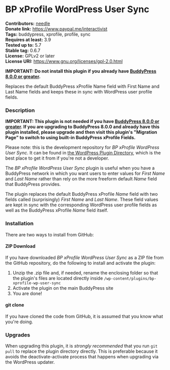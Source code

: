 BP xProfile WordPress User Sync
===============================

**Contributors:** [needle](https://profiles.wordpress.org/needle/)<br/>
**Donate link:** https://www.paypal.me/interactivist<br/>
**Tags:** buddypress, xprofile, profile, sync<br/>
**Requires at least:** 3.9<br/>
**Tested up to:** 5.7<br/>
**Stable tag:** 0.6.7<br/>
**License:** GPLv2 or later<br/>
**License URI:** https://www.gnu.org/licenses/gpl-2.0.html

**IMPORTANT: Do not install this plugin if you already have [BuddyPress 8.0.0 or greater](https://bpdevel.wordpress.com/2021/03/24/wordpress-xprofile-field-types/).**

Replaces the default BuddyPress xProfile Name field with First Name and Last Name fields and keeps these in sync with WordPress user profile fields.

### Description

**IMPORTANT: This plugin is not needed if you have [BuddyPress 8.0.0 or greater](https://bpdevel.wordpress.com/2021/03/24/wordpress-xprofile-field-types/). If you are upgrading to BuddyPress 8.0.0 and already have this plugin installed, please upgrade and then visit this plugin's "Migration Page" to switch to using built-in BuddyPress xProfile Fields.**

Please note: this is the development repository for *BP xProfile WordPress User Sync*. It can be found in [the WordPress Plugin Directory](https://wordpress.org/plugins/bp-xprofile-wp-user-sync/), which is the best place to get it from if you're not a developer.

The *BP xProfile WordPress User Sync* plugin is useful when you have a BuddyPress network in which you want users to enter values for *First Name* and *Last Name* rather than rely on the more freeform default *Name* field that BuddyPress provides.

The plugin replaces the default BuddyPress xProfile *Name* field with two fields called (surprisingly) *First Name* and *Last Name*. These field values are kept in sync with the corresponding WordPress user profile fields as well as the BuddyPress xProfile *Name* field itself.

### Installation

There are two ways to install from GitHub:

#### ZIP Download

If you have downloaded *BP xProfile WordPress User Sync* as a ZIP file from the GitHub repository, do the following to install and activate the plugin:

1. Unzip the .zip file and, if needed, rename the enclosing folder so that the plugin's files are located directly inside `/wp-content/plugins/bp-xprofile-wp-user-sync`
2. Activate the plugin on the main BuddyPress site
3. You are done!

#### git clone

If you have cloned the code from GitHub, it is assumed that you know what you're doing.

### Upgrades

When upgrading this plugin, it is *strongly recommended* that you run `git pull` to replace the plugin directory directly. This is preferable because it avoids the deactivate-activate process that happens when upgrading via the WordPress updater.
